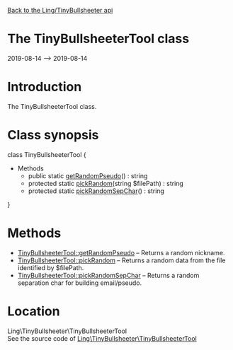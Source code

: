 [Back to the Ling/TinyBullsheeter api](https://github.com/lingtalfi/TinyBullsheeter/blob/master/doc/api/Ling/TinyBullsheeter.md)



The TinyBullsheeterTool class
================
2019-08-14 --> 2019-08-14






Introduction
============

The TinyBullsheeterTool class.



Class synopsis
==============


class <span class="pl-k">TinyBullsheeterTool</span>  {

- Methods
    - public static [getRandomPseudo](https://github.com/lingtalfi/TinyBullsheeter/blob/master/doc/api/Ling/TinyBullsheeter/TinyBullsheeterTool/getRandomPseudo.md)() : string
    - protected static [pickRandom](https://github.com/lingtalfi/TinyBullsheeter/blob/master/doc/api/Ling/TinyBullsheeter/TinyBullsheeterTool/pickRandom.md)(string $filePath) : string
    - protected static [pickRandomSepChar](https://github.com/lingtalfi/TinyBullsheeter/blob/master/doc/api/Ling/TinyBullsheeter/TinyBullsheeterTool/pickRandomSepChar.md)() : string

}






Methods
==============

- [TinyBullsheeterTool::getRandomPseudo](https://github.com/lingtalfi/TinyBullsheeter/blob/master/doc/api/Ling/TinyBullsheeter/TinyBullsheeterTool/getRandomPseudo.md) &ndash; Returns a random nickname.
- [TinyBullsheeterTool::pickRandom](https://github.com/lingtalfi/TinyBullsheeter/blob/master/doc/api/Ling/TinyBullsheeter/TinyBullsheeterTool/pickRandom.md) &ndash; Returns a random data from the file identified by $filePath.
- [TinyBullsheeterTool::pickRandomSepChar](https://github.com/lingtalfi/TinyBullsheeter/blob/master/doc/api/Ling/TinyBullsheeter/TinyBullsheeterTool/pickRandomSepChar.md) &ndash; Returns a random separation char for building email/pseudo.





Location
=============
Ling\TinyBullsheeter\TinyBullsheeterTool<br>
See the source code of [Ling\TinyBullsheeter\TinyBullsheeterTool](https://github.com/lingtalfi/TinyBullsheeter/blob/master/TinyBullsheeterTool.php)



